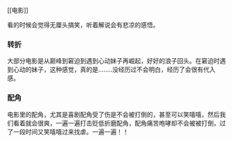 [[电影]]

看的时候会觉得无厘头搞笑，听着解说会有悲凉的感悟。

### 转折
大部分电影是从巅峰到窘迫到遇到心动妹子再崛起，好好的浪子回头。在窘迫时遇到心动的妹子，这种感觉，真的是........没经历过不会明白，经历了会很有代入感。

### 配角
电影里的配角，尤其是喜剧配角受了伤是不会被打倒的，甚至可以笑嘻嘻，然后我们看着就会很爽，一遍一遍打击贬低折磨配角，配角痛苦咆哮却不会被被打倒，过了一段时间又笑嘻嘻过来找虐。一遍一遍！！


